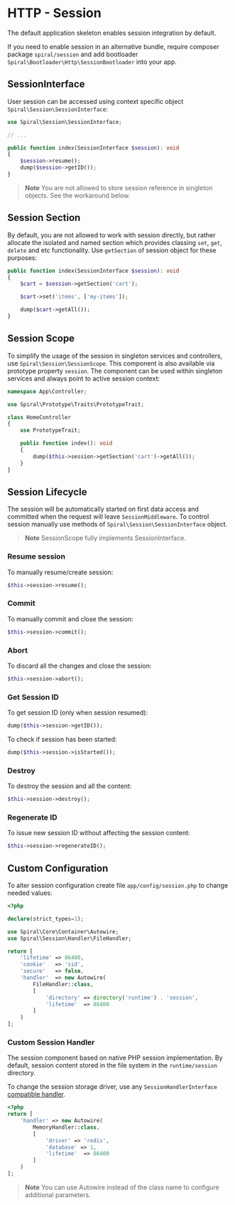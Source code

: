 # HTTP - Session

The default application skeleton enables session integration by default.

If you need to enable session in an alternative bundle, require composer package `spiral/session` and add
bootloader `Spiral\Bootloader\Http\SessionBootloader` into your app.

## SessionInterface

User session can be accessed using context specific object `Spiral\Session\SessionInterface`:

```php
use Spiral\Session\SessionInterface;

// ...

public function index(SessionInterface $session): void
{
    $session->resume();
    dump($session->getID());
}
```

> **Note**
> You are not allowed to store session reference in singleton objects. See the workaround below.

## Session Section

By default, you are not allowed to work with session directly, but rather allocate the isolated and named section
which provides classing `set`, `get`, `delete` and etc functionality. Use `getSection` of session object for these
purposes:

```php
public function index(SessionInterface $session): void
{
    $cart = $session->getSection('cart');

    $cart->set('items', ['my-items']);

    dump($cart->getAll());
}
```

## Session Scope

To simplify the usage of the session in singleton services and controllers, use `Spiral\Session\SessionScope`. This
component is also available via prototype property `session`. The component can be used within singleton services and
always point to active session context:

```php
namespace App\Controller;

use Spiral\Prototype\Traits\PrototypeTrait;

class HomeController
{
    use PrototypeTrait;

    public function index(): void
    {
        dump($this->session->getSection('cart')->getAll());
    }
}
```

## Session Lifecycle

The session will be automatically started on first data access and committed when the request will
leave `SessionMiddleware`. To control session manually use methods of `Spiral\Session\SessionInterface` object.

> **Note**
> SessionScope fully implements SessionInterface.

### Resume session

To manually resume/create session:

```php
$this->session->resume();
```

### Commit

To manually commit and close the session:

```php
$this->session->commit();
```

### Abort

To discard all the changes and close the session:

```php
$this->session->abort();
```

### Get Session ID

To get session ID (only when session resumed):

```php
dump($this->session->getID());
```

To check if session has been started:

```php
dump($this->session->isStarted());
```

### Destroy

To destroy the session and all the content:

```php
$this->session->destroy();
``` 

### Regenerate ID

To issue new session ID without affecting the session content:

```php
$this->session->regenerateID();
```

## Custom Configuration

To alter session configuration create file `app/config/session.php` to change needed values:

```php
<?php

declare(strict_types=1);

use Spiral\Core\Container\Autowire;
use Spiral\Session\Handler\FileHandler;

return [
    'lifetime' => 86400,
    'cookie'   => 'sid',
    'secure'   => false,
    'handler'  => new Autowire(
        FileHandler::class,
        [
            'directory' => directory('runtime') . 'session',
            'lifetime'  => 86400
        ]
    )
];
```

### Custom Session Handler

The session component based on native PHP session implementation. By default, session content stored in the file system
in the `runtime/session` directory.

To change the session storage driver, use
any `SessionHandlerInterface` [compatible handler](https://www.php.net/manual/en/class.sessionhandlerinterface.php).

```php
<?php
return [
    'handler' => new Autowire(
        MemoryHandler::class,
        [
            'driver' => 'redis',
            'database' => 1,
            'lifetime'  => 86400
        ]
    )
];
```

> **Note**
> You can use Autowire instead of the class name to configure additional parameters.
